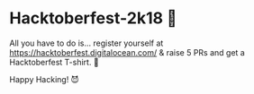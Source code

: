 # Hacktoberfest-2k18 :see_no_evil:

All you have to do is... register yourself at https://hacktoberfest.digitalocean.com/ 
& raise 5 PRs and get a Hacktoberfest T-shirt. :tshirt:

Happy Hacking! :smiling_imp:
